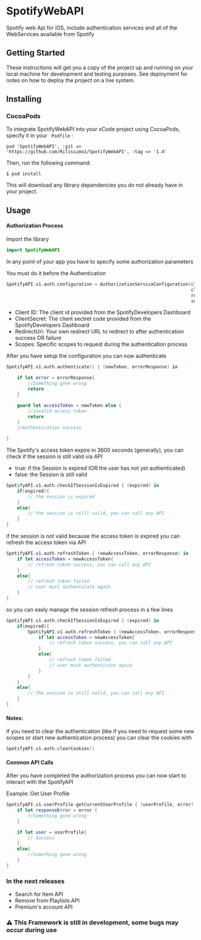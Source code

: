 # SpotifyWebAPI
Spotify web Api for iOS, include authentication services and all of the WebServices available from Spotify

## Getting Started
These instructions will get you a copy of the project up and running on your local machine for development and testing purposes. 
See deployment for notes on how to deploy the project on a live system.

## Installing

### CocoaPods

To integrate SpotifyWebAPI into your xCode project using CocoaPods, specify it in your ``` Podfile``` :

``` 
pod 'SpotifyWebAPI', :git => 'https://github.com/Rilissimo1/SpotifyWebAPI', :tag => '1.4' 
```

Then, run the following command:

```$ pod install```

This will download any library dependencies you do not already have in your project.

## Usage

#### Authorization Process

Import the library

```swift
import SpotifyWebAPI
```

In any point of your app you have to specify some authorization parameters

You must do it before the Authentication

```swift
SpotifyAPI.v1.auth.configuration = AuthorizationServiceConfiguration(clientId: "{ YOUR CLIENT ID }", 
                                                                     clientSecret: "{ YOUR CLIENT SECRET }", 
                                                                     redirectUri: "{ YOUR REDIRECT URI }", 
                                                                     scopes: ["playlist-read-private", "user-read-private"])
```

- Client ID: The client id provided from the SpotifyDevelopers Dashboard
- ClientSecret: The client sectret code provided from the SpotifyDevelopers Dashboard
- RedirectUri: Your own redirect URL to redirect to after authentication success OR failure
- Scopes: Specific scopes to request during the authentication process

After you have setup the configuration you can now authenticate
```swift
SpotifyAPI.v1.auth.authenticate() { (newToken, errorResponse) in

    if let error = errorResponse{
        //Something gone wrong
        return
    }

    guard let accessToken = newToken else {
        //invalid access token
        return
    }
    //Authentication success

}
```

The Spotify's access token expire in 3600 seconds (generally), you can check if the session is still valid via API

- true: if the Session is expired (OR the user has not yet authenticated)
- false: the Session is still valid

```swift
SpotifyAPI.v1.auth.checkIfSessionIsExpired { (expired) in
    if(expired){
        // the session is expired
    }
    else{
        // the session is still valid, you can call any API
    }
}
```

if the session is not valid because the access token is expired you can refresh the access token via API


```swift
SpotifyAPI.v1.auth.refreshToken { (newAccessToken, errorResponse) in
    if let accessToken = newAccessToken{
        // refresh token success, you can call any API
    }
    else{
        // refresh token failed
        // user must authenticate again
    }
}
```

so you can easly manage the session refresh process in a few lines


```swift
SpotifyAPI.v1.auth.checkIfSessionIsExpired { (expired) in
    if(expired){
        SpotifyAPI.v1.auth.refreshToken { (newAccessToken, errorResponse) in
            if let accessToken = newAccessToken{
                // refresh token success, you can call any API
            }
            else{
                // refresh token failed
                // user must authenticate again
            }
        }
    }
    else{
        // the session is still valid, you can call any API
    }
}
```

#### Notes:

If you need to clear the authentication (like if you need to request some new scopes or start new authentication process)
you can clear the cookies with

```swift
SpotifyAPI.v1.auth.clearCookies()
```

#### Common API Calls

After you have completed the authorization process you can now start to interact with the SpotifyAPI

Example: Get User Profile
```swift
SpotifyAPI.v1.userProfile.getCurrentUserProfile { (userProfile, error) in
    if let responseError = error {
        //Something gone wrong
    }

    if let user = userProfile{
        // Success
    }
    else{
        //Something gone wrong
    }
}
```

### In the next releases
- Search for Item API
- Remove from Playlists API
- Premium's account API

### :warning: This Framework is still in development, some bugs may occur during use
